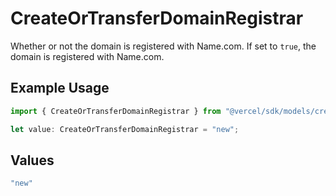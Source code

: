 # CreateOrTransferDomainRegistrar

Whether or not the domain is registered with Name.com. If set to `true`, the domain is registered with Name.com.

## Example Usage

```typescript
import { CreateOrTransferDomainRegistrar } from "@vercel/sdk/models/createortransferdomainop.js";

let value: CreateOrTransferDomainRegistrar = "new";
```

## Values

```typescript
"new"
```